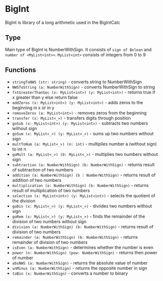 # BigInt

BigInt is library of a long arithmetic used in the BigIntCalc

## Type

Main type of BigInt is NumberWithSign. It consists of `sign of Bolean` and `number of <MyList<int>>`. `MyList<int>` consists of integers from 0 to 9

## Functions

* `stringToNWS (str: string)` - converts string to NumberWithSign
* `NWSToString (a: NumberWithSign)` - converts NumberWithSign to string
* `fstGreaterThanSec (x: MyList<int>) (y: MyList<int>)` - returns true if x greater than y else return false
* `addZeros (x: MyList<int>) (y: MyList<int>)` - adds zeros to the beginning in x or in y
* `removeZeros (a: MyList<int>)` - removes zeros from the beginning
* `transfer (x: MyList<_>)` - transfers digits through position
* `goSub (x: MyList<int>) (y: MyList<int>)` - subtracts two numbers without sign
* `goSum (x: MyList<_>) (y: MyList<_>)` - sums up two numbers without sign
* `multToNum (a: MyList<_>) (n: int)` - multiplies number a (without sign) to int n
* `goMult (a: MyList<_>) (b: MyList<_>)` - multiplies two numbers without sign
* `subtraction (a: NumberWithSign) (b: NumberWithSign)` - returns result of subtraction of two numbers
* `addition (a: NumberWithSign) (b : NumberWithSign)` - returns result of addition of two numbers
* `multiplication (a: NumberWithSign) (b: NumberWithSign)` - returns result of multiplication of two numbers
* `selection (x: MyList<int>) (y: MyList<int>)` - selects the quotient of the division
* `goDiv (x: MyList<_>) (y: MyList<_>)` - diviides two numbers without sign
* `goRem (x: MyList<_>) (y: MyList<_>)` - finds the remainder of the division of two numbers without sign
* `division (a: NumberWithSign) (b: NumberWithSign)` - returns result of division of two numbers
* `remainder (a: NumberWithSign) (b: NumberWithSign)` - returns remainder of division of two numbers
* `isEven (a: NumberWithSign)` - determines whether the number is even
* `power (n: NumberWithSign) (pow: NumberWithSign)` - returns then power of number
* `absNWS (a: NumberWithSign)` - returns the absolute value of number
* `unMinus (a: NumberWithSign)` - returns the opposite number in sign
* `toBin (x: NumberWithSign)` - converts a number to binary